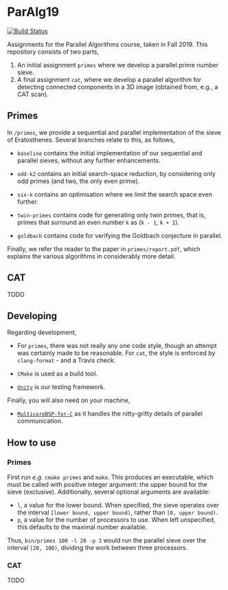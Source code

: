 # ParAlg19

[![Build Status](https://travis-ci.com/N-Wouda/ParAlg.svg?branch=master)](https://travis-ci.com/N-Wouda/ParAlg)

Assignments for the Parallel Algorithms course, taken in Fall 2019. This
repository consists of two parts,
 
1. An initial assignment `primes` where we develop a parallel prime number
   sieve.
2. A final assignment `cat`, where we develop a parallel algorithm for 
   detecting connected components in a 3D image (obtained from, e.g., a CAT 
   scan).

## Primes

In `/primes`, we provide a sequential and parallel implementation of the
sieve of Eratosthenes. Several branches relate to this, as follows,

  * `baseline` contains the initial implementation of our sequential and
    parallel sieves, without any further enhancements.
      
  * `odd-k2` contains an initial search-space reduction, by considering only 
    odd primes (and two, the only even prime).
      
  * `six-k` contains an optimisation where we limit the search space even
    further.  
      
  * `twin-primes` contains code for generating only twin primes, that is,
    primes that surround an even number `k` as (`k - 1`, `k + 1`).
      
  * `goldbach` contains code for verifying the Goldbach conjecture in
    parallel.

Finally, we refer the reader to the paper in `primes/report.pdf`, which
explains the various algorithms in considerably more detail.

## CAT

TODO

## Developing

Regarding development,

  * For `primes`, there was not really any one code style, though an attempt
    was certainly made to be reasonable. For `cat`, the style is enforced by
    `clang-format` - and a Travis check.
      
  * `CMake` is used as a build tool.
    
  * [`Unity`](http://www.throwtheswitch.org/unity) is our testing framework.

Finally, you will also need on your machine,

  * [`MulticoreBSP-for-C`](http://www.multicorebsp.com/download/) as it handles
    the nitty-gritty details of parallel communication.

## How to use

### Primes

First run _e.g._ `cmake primes` and `make`. This produces an executable, which
must be called with positive integer argument: the upper bound for the sieve 
(exclusive). Additionally, several optional arguments are available:

  * `l`, a value for the lower bound. When specified, the sieve operates over the
    interval `[lower bound, upper bound)`, rather than `[0, upper bound)`.
  * `p`, a value for the number of processors to use. When left unspecified, this
    defaults to the maximal number available.

Thus, ```bin/primes 100 -l 20 -p 3``` would run the parallel sieve over the 
interval `[20, 100)`, dividing the work between three processors.

### CAT

TODO
